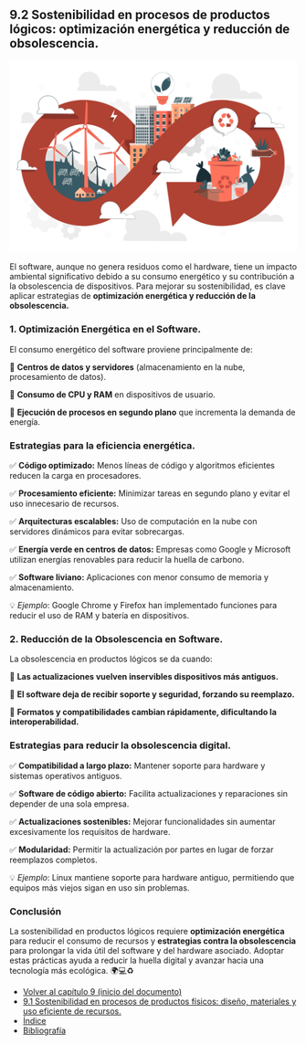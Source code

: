 ## 9.2 Sostenibilidad en procesos de productos lógicos: optimización energética y reducción de obsolescencia​.

![Ecodiseño](../img_pisa3_A_jaime/10422974.jpg)

El software, aunque no genera residuos como el hardware, tiene un impacto ambiental significativo debido a su consumo energético y su contribución a la obsolescencia de dispositivos. Para mejorar su sostenibilidad, es clave aplicar estrategias de **optimización energética y reducción de la obsolescencia.**

### 1. Optimización Energética en el Software.

El consumo energético del software proviene principalmente de:

🔹 **Centros de datos y servidores** (almacenamiento en la nube, procesamiento de datos).

🔹 **Consumo de CPU y RAM** en dispositivos de usuario.

🔹 **Ejecución de procesos en segundo plano** que incrementa la demanda de energía.

### Estrategias para la eficiencia energética.

✅ **Código optimizado:** Menos líneas de código y algoritmos eficientes reducen la carga en procesadores.

✅ **Procesamiento eficiente:** Minimizar tareas en segundo plano y evitar el uso innecesario de recursos.

✅ **Arquitecturas escalables:** Uso de computación en la nube con servidores dinámicos para evitar sobrecargas.

✅ **Energía verde en centros de datos:** Empresas como Google y Microsoft utilizan energías renovables para reducir la huella de carbono.

✅ **Software liviano:** Aplicaciones con menor consumo de memoria y almacenamiento.

💡 *Ejemplo*: Google Chrome y Firefox han implementado funciones para reducir el uso de RAM y batería en dispositivos.

### 2. Reducción de la Obsolescencia en Software.
   
La obsolescencia en productos lógicos se da cuando:

🔹 **Las actualizaciones vuelven inservibles dispositivos más antiguos.**

🔹 **El software deja de recibir soporte y seguridad, forzando su reemplazo.**

🔹 **Formatos y compatibilidades cambian rápidamente, dificultando la interoperabilidad.**

### Estrategias para reducir la obsolescencia digital.

✅ **Compatibilidad a largo plazo:** Mantener soporte para hardware y sistemas operativos antiguos.

✅ **Software de código abierto:** Facilita actualizaciones y reparaciones sin depender de una sola empresa.

✅ **Actualizaciones sostenibles:** Mejorar funcionalidades sin aumentar excesivamente los requisitos de hardware.

✅ **Modularidad:** Permitir la actualización por partes en lugar de forzar reemplazos completos.

💡 *Ejemplo*: Linux mantiene soporte para hardware antiguo, permitiendo que equipos más viejos sigan en uso sin problemas.

### Conclusión
La sostenibilidad en productos lógicos requiere **optimización energética** para reducir el consumo de recursos y **estrategias contra la obsolescencia** para prolongar la vida útil del software y del hardware asociado. Adoptar estas prácticas ayuda a reducir la huella digital y avanzar hacia una tecnología más ecológica. 🌍💻♻️

- [Volver al capítulo 9 (inicio del documento)](9_Procesos_de_produccion_jaime.md)
- [9.1 Sostenibilidad en procesos de productos físicos: diseño, materiales y uso eficiente de recursos.](9.1_Sostenibilidad_en_procesos_de_productos_fisicos_jaime.md)
- [Índice](../indice_pisa3_A_jaime.md)
- [Bibliografía](../md_pisa3_A/bibliografia_pisa3_A_jaime.md)